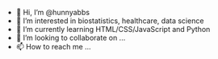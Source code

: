 - 👋 Hi, I’m @hunnyabbs
- 👀 I’m interested in biostatistics, healthcare, data science
- 🌱 I’m currently learning HTML/CSS/JavaScript and Python
- 💞️ I’m looking to collaborate on ...
- 📫 How to reach me ...

<!---
hunnyabbs/hunnyabbs is a ✨ special ✨ repository because its `README.md` (this file) appears on your GitHub profile.
You can click the Preview link to take a look at your changes.
--->
